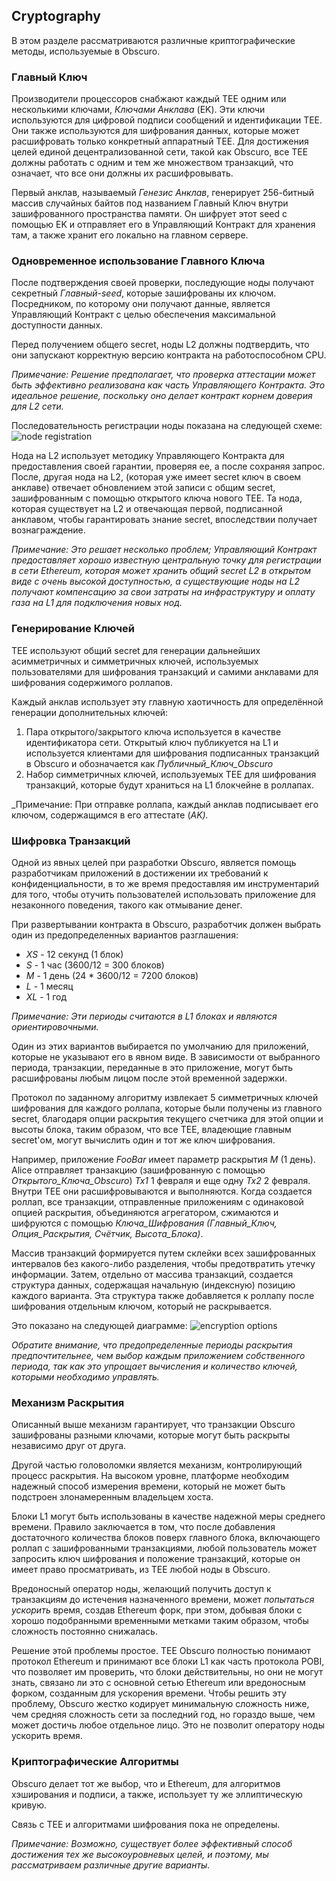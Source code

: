 ## Cryptography
В этом разделе рассматриваются различные криптографические методы, используемые в Obscuro.

### Главный Ключ 
Производители процессоров снабжают каждый TEE одним или несколькими ключами, _Ключами Анклава_ (EK). Эти ключи используются для цифровой подписи сообщений и идентификации TEE. Они также используются для шифрования данных, которые может расшифровать только конкретный аппаратный TEE. Для достижения целей единой децентрализованной сети, такой как Obscuro, все TEE должны работать с одним и тем же множеством транзакций, что означает, что все они должны их расшифровывать.

Первый анклав, называемый _Генезис Анклав_, генерирует 256-битный массив случайных байтов под названием Главный Ключ внутри зашифрованного пространства памяти. Он шифрует этот seed с помощью EK и отправляет его в Управляющий Контракт для хранения там, а также хранит его локально на главном сервере.

### Одновременное использование Главного Ключа
После подтверждения своей проверки, последующие ноды получают секретный _Главный-seed_, которые зашифрованы их ключом. Посредником, по которому они получают данные, является Управляющий Контракт с целью обеспечения максимальной доступности данных.

Перед получением общего secret, ноды L2 должны подтвердить, что они запускают корректную версию контракта на работоспособном CPU.

_Примечание: Решение предполагает, что проверка аттестации может быть эффективно реализована как часть Управляющего Контракта. Это идеальное решение, поскольку оно делает контракт корнем доверия для L2 сети._

Последовательность регистрации ноды показана на следующей схеме:
![node registration](./images/node-registration.png)

Нода на L2 использует методику Управляющего Контракта для предоставления своей гарантии, проверяя ее, а после сохраняя запрос. После, другая нода на L2, (которая уже имеет secret ключ в своем анклаве) отвечает обновлением этой записи с общим secret, зашифрованным с помощью открытого ключа нового TEE. Та нода, которая существует на L2 и отвечающая первой, подписанной анклавом, чтобы гарантировать знание secret, впоследствии получает вознаграждение.

_Примечание: Это решает несколько проблем; Управляющий Контракт предоставляет хорошо известную центральную точку для регистрации в сети Ethereum, которая может хранить общий secret L2 в открытом виде с очень высокой доступностью, а существующие ноды на L2 получают компенсацию за свои затраты на инфраструктуру и оплату газа на L1 для подключения новых нод._

### Генерирование Ключей
TEE используют общий secret для генерации дальнейших асимметричных и симметричных ключей, используемых пользователями для шифрования транзакций и самими анклавами для шифрования содержимого роллапов.

Каждый анклав использует эту главную хаотичность для определённой генерации дополнительных ключей:

1. Пара открытого/закрытого ключа используется в качестве идентификатора сети. Открытый ключ публикуется на L1 и используется клиентами для шифрования подписанных транзакций в Obscuro и обозначается как _Публичный_Ключ_Obscuro_
2. Набор симметричных ключей, используемых TEE для шифрования транзакций, которые будут храниться на L1 блокчейне в роллапах.

_Примечание: При отправке роллапа, каждый анклав подписывает его ключом, содержащимся в его аттестате (_AK)._

### Шифровка Транзакций
Одной из явных целей при разработки Obscuro, является помощь разработчикам приложений в достижении их требований к конфиденциальности, в то же время предоставляя им инструментарий для того, чтобы отучить пользователей использовать приложение для незаконного поведения, такого как отмывание денег.

При развертывании контракта в Obscuro, разработчик должен выбрать один из предопределенных вариантов разглашения:

* _XS_ - 12 секунд (1 блок)
* _S_ - 1 час (3600/12 = 300 блоков)
* _M_ - 1 день (24 * 3600/12 = 7200 блоков)
* _L_ - 1 месяц
* _XL_ - 1 год

_Примечание: Эти периоды считаются в L1 блоках и являются ориентировочными._

Один из этих вариантов выбирается по умолчанию для приложений, которые не указывают его в явном виде. В зависимости от выбранного периода, транзакции, переданные в это приложение, могут быть расшифрованы любым лицом после этой временной задержки.

Протокол по заданному алгоритму извлекает 5 симметричных ключей шифрования для каждого роллапа, которые были получены из главного secret, благодаря опции раскрытия текущего счетчика для этой опции и высоты блока, таким образом, что все TEE, владеющие главным secret'ом, могут вычислить один и тот же ключ шифрования.

Например, приложение _FooBar_ имеет параметр раскрытия _M_ (1 день). Alice отправляет транзакцию (зашифрованную с помощью _Открытого_Ключа_Obscuro_) _Tx1_ 1 февраля и еще одну _Tx2_ 2 февраля. Внутри TEE они расшифровываются и выполняются. Когда создается роллап, все транзакции, отправленные приложениям с одинаковой опцией раскрытия, объединяются агрегатором, сжимаются и шифруются с помощью _Ключа_Шифрования_ _(Главный_Ключ, Опция_Раскрытия, Счётчик, Высота_Блока)_.

Массив транзакций формируется путем склейки всех зашифрованных интервалов без какого-либо разделения, чтобы предотвратить утечку информации. Затем, отдельно от массива транзакций, создается структура данных, содержащая начальную (индексную) позицию каждого варианта. Эта структура также добавляется к роллапу после шифрования отдельным ключом, который не раскрывается.

Это показано на следующей диаграмме:
![encryption options](./images/encryption-options.png)

_Обратите внимание, что предопределенные периоды раскрытия предпочтительнее, чем выбор каждым приложением собственного периода, так как это упрощает вычисления и количество ключей, которыми необходимо управлять._

### Механизм Раскрытия
Описанный выше механизм гарантирует, что транзакции Obscuro зашифрованы разными ключами, которые могут быть раскрыты независимо друг от друга.

Другой частью головоломки является механизм, контролирующий процесс раскрытия. На высоком уровне, платформе необходим надежный способ измерения времени, который не может быть подстроен злонамеренным владельцем хоста.

Блоки L1 могут быть использованы в качестве надежной меры среднего времени. Правило заключается в том, что после добавления достаточного количества блоков поверх главного блока, включающего роллап с зашифрованными транзакциями, любой пользователь может запросить ключ шифрования и положение транзакций, которые он имеет право просматривать, из TEE любой ноды в Obscuro.

Вредоносный оператор ноды, желающий получить доступ к транзакциям до истечения назначенного времени, может _попытаться ускорить_ время, создав Ethereum форк, при этом, добывая блоки с хорошо подобранными временными метками таким образом, чтобы сложность постоянно снижалась.

Решение этой проблемы простое. TEE Obscuro полностью понимают протокол Ethereum и принимают все блоки L1 как часть протокола POBI, что позволяет им проверить, что блоки действительны, но они не могут знать, связано ли это с основной сетью Ethereum или вредоносным форком, созданным для ускорения времени. Чтобы решить эту проблему, Obscuro жестко кодирует минимальную сложность ниже, чем средняя сложность сети за последний год, но гораздо выше, чем может достичь любое отдельное лицо. Это не позволит оператору ноды ускорить время.

### Криптографические Алгоритмы
Obscuro делает тот же выбор, что и Ethereum, для алгоритмов хэширования и подписи, а также, использует ту же эллиптическую кривую.

Связь с TEE и алгоритмами шифрования пока не определены.

_Примечание: Возможно, существует более эффективный способ достижения тех же высокоуровневых целей, и поэтому, мы рассматриваем различные другие варианты._
